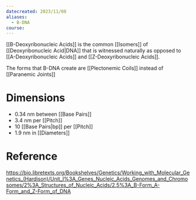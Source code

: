 ```yaml
---
datecreated: 2023/11/08
aliases:
  - B-DNA
course:
---
```

[[B-Deoxyribonucleic Acids]] is the common [[Isomers]] of [[Deoxyribonucleic Acid|DNA]] that is witnessed naturally as opposed to [[A-Deoxyribonucleic Acids]] and [[Z-Deoxyribonucleic Acids]].

The forms that B-DNA create are [[Plectonemic Coils]] instead of [[Paranemic Joints]]

# Dimensions

- 0.34 nm between [[Base Pairs]]
- 3.4 nm per [[Pitch]] 
- 10 [[Base Pairs|bp]] per [[Pitch]]
- 1.9 nm in [[Diameters]]

# Reference

https://bio.libretexts.org/Bookshelves/Genetics/Working_with_Molecular_Genetics_(Hardison)/Unit_I%3A_Genes_Nucleic_Acids_Genomes_and_Chromosomes/2%3A_Structures_of_Nucleic_Acids/2.5%3A_B-Form_A-Form_and_Z-Form_of_DNA